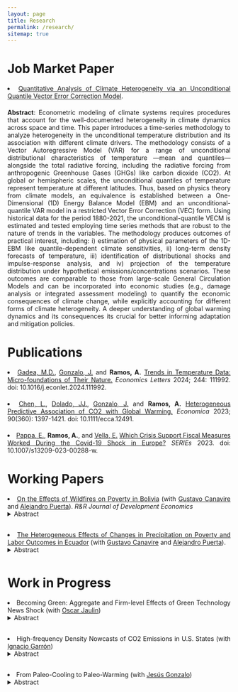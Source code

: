 ```yaml
---
layout: page
title: Research
permalink: /research/
sitemap: true
---
```


<style>
  body {
    text-align: justify;
  }
  p {
    margin-bottom: 20px;
    text-align: justify;
  }
  li {
    text-align: justify;
  }
  details summary {
    cursor: pointer;
    margin-bottom: 10px;
  }
  details[open] summary ~ * {
    animation: openAnimation 0.3s ease-in-out;
  }
  @keyframes openAnimation {
    from { opacity: 0; }
    to { opacity: 1; }
  }
  details i {
    display: block;
    text-align: justify;
    margin-top: 10px;
  }
</style>

# Job Market Paper

<li><a href="https://anramosr.github.io/JMP_AndreyRamos.pdf" target="_blank">Quantitative Analysis of Climate Heterogeneity via an Unconditional Quantile Vector Error Correction Model</a>.</li>  
<p></p>
<strong>Abstract</strong>: Econometric modeling of climate systems requires procedures that account for the well-documented heterogeneity in climate dynamics across space and time. This paper introduces a time-series methodology to analyze heterogeneity in the unconditional temperature distribution and its association with different climate drivers. The methodology consists of a Vector Autoregressive Model (VAR) for a range of unconditional distributional characteristics of temperature —mean and quantiles— alongside the total radiative forcing, including the radiative forcing from anthropogenic Greenhouse Gases (GHGs) like carbon dioxide (CO2). At global or hemispheric scales, the unconditional quantiles of temperature represent temperature at different latitudes. Thus, based on physics theory from climate models, an equivalence is established between a One-Dimensional (1D) Energy Balance Model (EBM) and an unconditional-quantile VAR model in a restricted Vector Error Correction (VEC) form. Using historical data for the period 1880-2021, the unconditional-quantile VECM is estimated and tested employing time series methods that are robust to the nature of trends in the variables. The methodology produces outcomes of practical interest, including: i) estimation of physical parameters of the 1D-EBM like quantile-dependent climate sensitivities, ii) long-term density forecasts of temperature, iii) identification of distributional shocks and impulse-response analysis, and iv) projection of the temperature distribution under hypothetical emissions/concentrations scenarios. These outcomes are comparable to those from large-scale General Circulation Models and can be incorporated into economic studies (e.g., damage analysis or integrated assessment modeling) to quantify the economic consequences of climate change, while explicitly accounting for different forms of climate heterogeneity. A deeper understanding of global warming dynamics and its consequences its crucial for better informing adaptation and mitigation policies.

# Publications

<li><a href="http://www.lolagadea.com/" target="_blank">Gadea, M.D.</a>, <a href="https://www.eco.uc3m.es/~jgonzalo/" target="_blank"> Gonzalo, J.</a> and <b>Ramos, A.</b> <a href="https://www.sciencedirect.com/science/article/pii/S0165176524004762?via%3Dihub" target="_blank">Trends in Temperature Data: Micro-foundations of Their Nature.</a> <i> Economics Letters </i> 2024; 244: 111992. doi: 10.1016/j.econlet.2024.111992.</li>
<p></p>
<li><a href="https://sites.google.com/view/liangchen-phbs" target="_blank">Chen, L.</a>, <a href="https://dolado.blogspot.com/" target="_blank">Dolado, JJ.</a>,  <a href="https://www.eco.uc3m.es/~jgonzalo/" target="_blank"> Gonzalo, J.</a> and <b>Ramos, A.</b> <a href="https://onlinelibrary.wiley.com/doi/full/10.1111/ecca.12491" target="_blank">Heterogeneous Predictive Association of CO2 with Global Warming.</a> <i> Economica </i> 2023; 90(360): 1397-1421. doi: 10.1111/ecca.12491.</li>
<p></p>
<li><a href="https://sites.google.com/site/evipappapersonalhomepage/home" target="_blank">Pappa, E.</a>, <b>Ramos, A.</b>, and <a href="https://sites.google.com/view/evella/home" target="_blank">Vella, E.</a> <a href="https://link.springer.com/article/10.1007/s13209-023-00288-w" target="_blank">Which Crisis Support Fiscal Measures Worked During the Covid-19 Shock in Europe?</a> <i> SERIEs </i> 2023. doi: 10.1007/s13209-023-00288-w.</li>
<p></p>

# Working Papers

<li><a href="https://docs.iza.org/dp16988.pdf" target="_blank">On the Effects of Wildfires on Poverty in Bolivia</a> (with <a href="https://gcanavire.com/" target="_blank">Gustavo Canavire</a> and <a href="https://sites.google.com/view/alejandro-puerta/" target="_blank">Alejandro Puerta</a>). <i>R&R Journal of Development Economics</i></li>
<details><summary>Abstract</summary>
<i>This paper examines the impact of severe wildfire events on Bolivia’s poverty and labor market outcomes. We construct a panel dataset from 2005 to 2020 at the municipality level utilizing NASA’s MODIS Collection-6 MCD64A1 burned area product, and merge it with household surveys. To attain survey representativeness at a given geographical level, we aggregate neighboring municipalities through the max-pregion algorithm. Using the Interactive Fixed Effects Counterfactual Estimator, we estimate the causal effects of severe wildfire events on poverty, household per-capita income, and the agricultural sector. We find a significant short-term increase in poverty explained by a temporary decline in household per capita and, specifically, agricultural labor income.</i></details>
<p></p>

<li><a href="https://anramosr.github.io/Canavire_Puerta_Ramos_Ecuador.pdf" target="_blank">The Heterogeneous Effects of Changes in Precipitation on Poverty and Labor Outcomes in Ecuador</a> (with <a href="https://gcanavire.com/" target="_blank">Gustavo Canavire</a> and <a href="https://sites.google.com/view/alejandro-puerta/" target="_blank">Alejandro Puerta</a>).
<details><summary>Abstract</summary>
<i>This document examines the effect of precipitation shocks on poverty status in Ecuador. Using gridded monthly precipitation data from 2007 to 2021, we define measures for the excess and deficit in precipitation levels at the parish geographical level. This data is merged with household socioeconomic information obtained from the National Survey of Employment, Unemployment, and Underemployment (ENEMDU). Our empirical findings reveal that both excess and deficit in precipitation significantly affect poverty status, with these effects displaying strong heterogeneity across economic sectors. Variations in the Standardized Precipitation Index (SPI), whether positive or negative, lead to an increased probability of poverty among workers in the primary sector (specifically, those engaged in fishing and agriculture). In contrast, we observe poverty-reducing effects for the secondary and tertiary sectors. Factors such as formality status, urban/rural location, and the nature of employment play crucial roles in moderating the estimated effects. Per-capita household income and labor income are key channels to explain of our findings.</i></details>
<p></p>

# Work in Progress

<li>Becoming Green: Aggregate and Firm-level Effects of Green Technology News Shock (with <a href="https://oscarjaulin.com/" target="_blank">Oscar Jaulin</a>)</li>
<details>
<summary>Abstract</summary>
<i>We empirically explore the macroeconomic and firm-level implications of news about future technological advancements in the green sector. Utilizing the economic value of green patents granted to publicly listed companies in the U.S., we identify green technology news shocks via a convenient and meaningful rotation of the innovations from a Bayesian Vector Autorregresion Model (BVAR). These shocks are decomposed into two orthogonal components: i) a common technological component shared by both green and non-green innovation, that reproduces response patterns akin to those expected from a technology news shock with long-run impacts on productivity; and ii) an idiosyncratic component to green innovation inducing inflationary pressures and stock price reductions. The responses to the orthogonal component suggest the existence of a green transition news content that can be related to expectations of more rigorous carbon policies or stricter environmental standards in the future. Our focus on green innovation deepens our understanding about the effect of technology-specific news shocks and provides information of practical importance for macroeconomic and environmental policies.</i>
</details>
<p></p>

<li>High-frequency Density Nowcasts of CO2 Emissions in U.S. States (with <a href="https://ignaciogarron.github.io/" target="_blank">Ignacio Garrón</a>)</li>
<details>
<summary>Abstract</summary>
This paper proposes an approach to panel density nowcasting for high-frequency data, to produce timely predictions of CO2 emissions and energy consumption growth for U.S. states. Using weekly state-level economic conditions and adopting a mixed-frequency model, we initially forecast energy consumption growth. Subsequently, this information is plugged-in into a bridge equation to predict CO2 emissions growth quantiles, accounting for cross-sectional dependence across states through estimated factors. To capture both asymmetry and excess kurtosis, a skew-t distribution is fitted. The performance of the models is rigorously assessed through an out-of-sample forecasting study, revealing that the weekly nowcasts offer early insights into CO2 emissions and energy consumption growth. Our study contributes to the existing literature on several ways. First, the quantile approach adopted to produce CO2 emissions growth nowcasts allows us to provide a complete description of the uncertainty associated with predictions. Related studies as Bennedsen et al. (2021) and Fosten and Nandi (2023) only produce point predictions at the national and state level, respectively. Second, the use of the weekly state-level economic indicators of Baumeister et al. (2024) implies a higher frequency in the nowcasting exercise compared to the quarterly and monthly frequencies of Bennedsen et al. (2021) and Fosten and Nandi (2023), respectively. The information produced by our analysis is useful to inform policies aiming to reduce regional environmental degradation. The nowcasting exercise is particularly important in this context, given the large publication lags in the U.S. state-level energy consumption and emissions data.
</details>
<p></p>

<li>From Paleo-Cooling to Paleo-Warming (with <a href="https://www.eco.uc3m.es/~jgonzalo/" target="_blank">Jesús Gonzalo</a>)</li>
<details>
<summary>Abstract</summary>
<i>A time-series quantitative methodology to describe trends in the temperature distribution under the assumption of local-stationarity is introduced. The methodology consists of estimating certain distributional characteristics of interest (mean, quantiles, and dispersion measures), testing for the existence of trends, and characterizing heterogeneity in the trend evolution along the temperature distribution. Applying the proposed methodology to the temperature paleoclimate record over the last 800 thousand years, we are able to determine to what extent the currently observed Global Warming dynamics are unusual compared to past changes in Earth’s climate. Our findings indicate that the Global Warming during the last 200 years is completely different to what is observed over the paleoclimate record. Over long-horizon samples covering several glacial-interglacial cycles (800 and 420 thousands of years), our approach detects a clear long-term Paleo-Cooling. If the analysis is restricted to shorter-horizon samples characterized by abrupt increases in temperature, as the last deglaciation (last 27 thousands of years), evidence of Paleo-Warming is obtained; however the intensity and heterogeneity of the current warming are significantly different. We highlight the importance of studying the whole distribution of the temperature to obtain a wide angle picture of climate evolution.</i>
</details>
<p></p>
